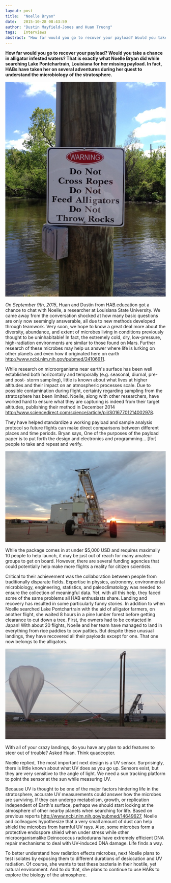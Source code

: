 ```yaml
---
layout: post
title:  "Noelle Bryan"
date:   2015-10-28 08:43:59
author: "Dustin Mayfield-Jones and Huan Truong"
tags:	Interviews
abstract: "How far would you go to recover your payload? Would you take a chance in alligator infested waters? That is exactly what Noelle Bryan did while searching Lake Pontchartrain, Louisiana for her missing payload. In fact, HABs have taken her on several adventures during her quest to understand the microbiology of the stratosphere."
---
```


**How far would you go to recover your payload? Would you take a chance in alligator infested waters? That is exactly what Noelle Bryan did while searching Lake Pontchartrain, Louisiana for her missing payload. In fact, HABs have taken her on several adventures during her quest to understand the microbiology of the stratosphere.**

![Alligators - Do not cross](/images/noelle/IMG_0443r.jpg)

_On September 9th, 2015_, Huan and Dustin from HAB.education got a chance to chat with Noelle, a researcher at Louisiana State University. We came away from the conversation shocked at how many basic questions are only now seemingly answerable, all due to new methods developed through teamwork. Very soon, we hope to know a great deal more about the diversity, abundance, and extent of microbes living in conditions previously thought to be uninhabitable! In fact, the extremely cold, dry, low-pressure, high-radiation environments are similar to those found on Mars. Further research of these microbes may help us answer where life is lurking on other planets and even how it originated here on earth <http://www.ncbi.nlm.nih.gov/pubmed/24106911>.

While research on microorganisms near earth's surface has been well established both horizontally and temporally (e.g. seasonal, diurnal, pre- and post- storm sampling), little is known about what lives at higher altitudes and their impact on an atmospheric processes scale. Due to possible contamination during flight, certainty regarding sampling from the stratosphere has been limited. Noelle, along with other researchers, have worked hard to ensure what they are capturing is indeed from their target altitudes, publishing their method in December 2014 <http://www.sciencedirect.com/science/article/pii/S0167701214002978>.

They have helped standardize a working payload and sample analysis protocol so future flights can make direct comparisons between different places and time periods. Bryan says, One of the purposes of the payload paper is to put forth the design and electronics and programming... [for] people to take and repeat and verify.

![Great Payload](/images/noelle/IMG_2595r.jpg)

While the package comes in at under $5,000 USD and requires maximally 10 people to help launch, it may be just out of reach for many amateur groups to get on board. However, there are several funding agencies that could potentially help make more flights a reality for citizen scientists.

Critical to their achievement was the collaboration between people from traditionally disparate fields. Expertise in physics, astronomy, environmental microbiology, engineering, statistics, and paleoclimatology was needed to ensure the collection of meaningful data. Yet, with all this help, they faced some of the same problems all HAB enthusiasts share. Landing and recovery has resulted in some particularly funny stories. In addition to when Noelle searched Lake Pontchartrain with the aid of alligator farmers, on another flight, she waited 8 hours in a pine lumber forest before getting clearance to cut down a tree. First, the owners had to be contacted in Japan! With about 20 flights, Noelle and her team have managed to land in everything from rice paddies to cow patties. But despite these unusual landings, they have recovered all their payloads except for one. That one now belongs to the alligators.

![Image courtersy of Noelle Bryan](/images/noelle/IMG_2599r.jpg)

With all of your crazy landings, do you have any plan to add features to steer out of trouble? Asked Huan. Think quadcopter.

Noelle replied, The most important next design is a UV sensor. Surprisingly, there is little known about what UV does as you go up. Sensors exist, but they are very sensitive to the angle of light. We need a sun tracking platform to point the sensor at the sun while measuring UV.

Because UV is thought to be one of the major factors hindering life in the stratosphere, accurate UV measurements could answer how the microbes are surviving. If they can undergo metabolism, growth, or replication independent of Earth's surface, perhaps we should start looking at the atmosphere of other nearby planets when searching for life. Based on previous reports <http://www.ncbi.nlm.nih.gov/pubmed/14649627>, Noelle and colleagues hypothesize that a very small amount of dust can help shield the microbes from harmful UV rays. Also, some microbes form a protective endospore shield when under stress while other microorganismslike Deinococcus radiodurans have extremely efficient DNA repair mechanisms to deal with UV-induced DNA damage. Life finds a way.

To better understand how radiation effects microbes, next Noelle plans to test isolates by exposing them to different durations of desiccation and UV radiation. Of course, she wants to test these bacteria in their hostile, yet natural environment. And to do that, she plans to continue to use HABs to explore the biology of the atmosphere.


